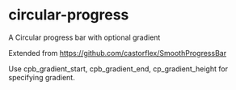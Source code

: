 # circular-progress
A Circular progress bar with optional gradient

Extended from https://github.com/castorflex/SmoothProgressBar

Use cpb_gradient_start, cpb_gradient_end, cp_gradient_height for specifying gradient.


